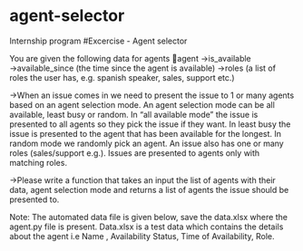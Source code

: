 # agent-selector
Internship program 
#Excercise - Agent selector

You are given the following data for agents 
agent
→is_available
→available_since (the time since the agent is available)
→roles (a list of roles the user has, e.g. spanish speaker, sales, support etc.) 

→When an issue comes in we need to present the issue to 1 or many agents based on an agent selection mode. An agent selection mode can be all available, least busy or random. In “all available mode” the issue is presented to all agents so they pick the issue if they want. In least busy the issue is presented to the agent that has been available for the longest. In random mode we randomly pick an agent. An issue also has one or many roles (sales/support e.g.). Issues are presented to agents only with matching roles.

→Please write a function that takes an input the list of agents with their data, agent selection mode and returns a list of agents the issue should be presented to.  




Note: The automated data file is given below, save the data.xlsx where the agent.py file is present. 
      Data.xlsx is a test data which contains the details about the agent i.e Name , Availability Status, Time of Availability, Role. 
